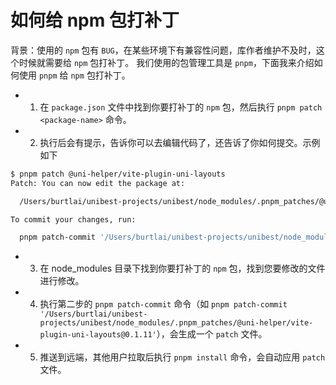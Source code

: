 # 如何给 npm 包打补丁

背景：使用的 `npm` 包有 `BUG`，在某些环境下有兼容性问题，库作者维护不及时，这个时候就需要给 `npm` 包打补丁。
我们使用的包管理工具是 `pnpm`，下面我来介绍如何使用 `pnpm` 给 `npm` 包打补丁。

- 1. 在 `package.json` 文件中找到你要打补丁的 `npm` 包，然后执行 `pnpm patch <package-name>` 命令。
- 2. 执行后会有提示，告诉你可以去编辑代码了，还告诉了你如何提交。示例如下

```sh
$ pnpm patch @uni-helper/vite-plugin-uni-layouts
Patch: You can now edit the package at:

  /Users/burtlai/unibest-projects/unibest/node_modules/.pnpm_patches/@uni-helper/vite-plugin-uni-layouts@0.1.11

To commit your changes, run:

  pnpm patch-commit '/Users/burtlai/unibest-projects/unibest/node_modules/.pnpm_patches/@uni-helper/vite-plugin-uni-layouts@0.1.11'

```

- 3. 在 node_modules 目录下找到你要打补丁的 `npm` 包，找到您要修改的文件进行修改。
- 4. 执行第二步的 `pnpm patch-commit` 命令（如 `pnpm patch-commit '/Users/burtlai/unibest-projects/unibest/node_modules/.pnpm_patches/@uni-helper/vite-plugin-uni-layouts@0.1.11'`），会生成一个 `patch` 文件。
- 5. 推送到远端，其他用户拉取后执行 `pnpm install` 命令，会自动应用 `patch` 文件。
